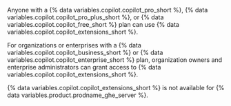 Anyone with a {% data variables.copilot.copilot_pro_short %}, {% data variables.copilot.copilot_pro_plus_short %}, or {% data variables.copilot.copilot_free_short %} plan can use {% data variables.copilot.copilot_extensions_short %}.

For organizations or enterprises with a {% data variables.copilot.copilot_business_short %} or {% data variables.copilot.copilot_enterprise_short %} plan, organization owners and enterprise administrators can grant access to {% data variables.copilot.copilot_extensions_short %}.

{% data variables.copilot.copilot_extensions_short %} is not available for {% data variables.product.prodname_ghe_server %}.
